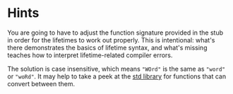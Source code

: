 # Hints

You are going to have to adjust the function signature provided in the stub in order for the lifetimes to work out properly.
This is intentional: what's there demonstrates the basics of lifetime syntax, and what's missing teaches how to interpret lifetime-related compiler errors.

The solution is case insensitive, which means `"WOrd"` is the same as `"word"` or `"woRd"`.
It may help to take a peek at the [std library](https://doc.rust-lang.org/std/primitive.char.html) for functions that can convert between them.
